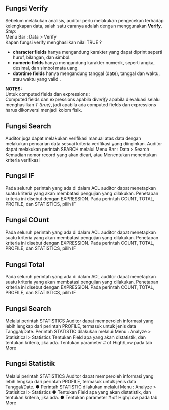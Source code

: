 ## Fungsi Verify
Sebelum melakukan analisis, auditor perlu melakukan pengecekan terhadap kelengkapan data, salah satu caranya adalah dengan menggunakan **Verify**.<br>
*Step:*<br>
Menu Bar : Data > Verify <br>
Kapan fungsi verify menghasilkan nilai TRUE ?
* __character fields__ hanya mengandung karakter yang dapat diprint seperti huruf, bilangan, dan simbol.
* __numeric fields__ hanya mengandung karakter numerik, seperti angka, desimal, dan simbol mata uang.
* __datetime fields__ hanya mengandung tanggal (date), tanggal dan waktu, atau waktu yang valid .

**NOTES:**<br>
Untuk computed fields dan expressions :<br>
Computed fields dan expressions apabila di*verify* apabila dievaluasi selalu menghasilkan *T (true)*, jadi apabila ada computed fields dan expressions harus dikonversi menjadi kolom fisik.

## Fungsi Search
Auditor juga dapat melakukan verifikasi manual atas data dengan melakukan pencarian data sesuai kriteria verifikasi yang diinginkan.
Auditor dapat melakukan perintah SEARCH melalui Menu Bar : Data > Search
Kemudian nomor record yang akan dicari, atau Menentukan menentukan kriteria verifikasi

## Fungsi IF
Pada seluruh perintah yang ada di dalam ACL auditor dapat menetapkan suatu kriteria yang akan membatasi pengujian yang dilakukan.
Penetapan kriteria ini disebut dengan EXPRESSION.
Pada perintah COUNT, TOTAL, PROFILE, dan STATISTICS, pilih IF

## Fungsi COunt
Pada seluruh perintah yang ada di dalam ACL auditor dapat menetapkan suatu kriteria yang akan membatasi pengujian yang dilakukan.
Penetapan kriteria ini disebut dengan EXPRESSION.
Pada perintah COUNT, TOTAL, PROFILE, dan STATISTICS, pilih IF

## Fungsi Total
Pada seluruh perintah yang ada di dalam ACL auditor dapat menetapkan suatu kriteria yang akan membatasi pengujian yang dilakukan.
Penetapan kriteria ini disebut dengan EXPRESSION.
Pada perintah COUNT, TOTAL, PROFILE, dan STATISTICS, pilih IF

## Fungsi Search
Melalui perintah STATISTICS Auditor dapat memperoleh informasi yang lebih lengkap dari perintah PROFILE, termasuk untuk jenis data Tanggal/Date.
Perintah STATISTIC dilakukan melalui Menu : Analyze > Statisitical > Statistics
Tentukan Field apa yang akan distatistik, dan tentukan kriteria, jika ada.
Tentukan parameter # of High/Low pada tab More

## Fungsi Statistik
Melalui perintah STATISTICS Auditor dapat memperoleh informasi yang lebih lengkap dari perintah PROFILE, termasuk untuk jenis data Tanggal/Date.
● Perintah STATISTIC dilakukan melalui Menu : Analyze > Statisitical > Statistics
● Tentukan Field apa yang akan distatistik, dan tentukan kriteria, jika ada.
● Tentukan parameter # of High/Low pada tab More
